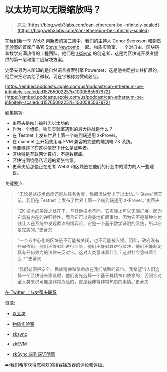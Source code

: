 # 以太坊可以无限缩放吗？

> 原文:[https://blog.web3labs.com/can-ethereum-be-infinitely-scaled](https://blog.web3labs.com/can-ethereum-be-infinitely-scaled)

在我们新一季 Web3 创新者的第二集中，我们的主持人 Conor Svensson 和[物质实验室](https://matter-labs.io/)的首席产品官 [Steve Newcomb](https://www.linkedin.com/in/stevenewcomb/) 一起。物质实验室，一个对自由、区块链和数学充满热情的工程团队。他们是 [zkSync](https://zksync.io/) 的创造者，这是为区块链开发者提供的第一层和第二层解决方案。

史蒂夫最为人所知的是自然语言搜索引擎 Powerset，这是他共同创立并扩展的。他后来把它卖给了微软，现在它被称为微软必应。

[https://embed.podcasts.apple.com/us/podcast/can-ethereum-be-infinitely-scaled/id1576500225?i=1000585567972](https://embed.podcasts.apple.com/us/podcast/can-ethereum-be-infinitely-scaled/id1576500225?i=1000585567972)

剧集集锦:

*   史蒂夫是如何被引入以太坊的
*   作为一个组织，物质实验室遇到的最大挑战是什么？
*   在 Testnet 上发布世界上第一个端到端通用 zkProver。
*   在 mainnet 上开始使用与 EVM 兼容的完整的端到端 ZK 系统。
*   简要概述了在这种情况下什么是证明者。
*   区块链是互联网计算机，不是数据库。
*   区块链围绕隐私话题的紧张气氛。
*   史蒂夫给那些正在思考 Web3 和区块链在他们的行业中的潜力的人一些建议。

关键要点:

> “无论是从技术角度还是从任务角度，我都很快爱上了以太坊。”- Steve“两天前，我们在 Testnet 上发布了世界上第一个端到端通用 zkProver。”史蒂夫

> “ZK 技术的美妙之处在于，与其他技术不同，它实际上可以无限扩展，因为它具有内在的递归特性，而且它可以完美地扩展事物，因为它不是某种你付钱让人在系统中发现欺诈的博弈论，它是一个基于数学证明的系统，所以它是完美的。”史蒂夫

> “一个去中心化的区块链不可能被关闭，也不可能被入侵。因此，政府没有任何作用，他们不能对此进行监管，他们不能对其进行裁决，他们不能制定具有任何效力的法律来反对它。这对人类意味着什么？这对社会意味着什么？”史蒂夫

> “我们必须把安全、民族精神和使命放在我们战略的首位。我希望当人们选择一个区块链来建设时，他们首先选择一个基于其精神和使命的，否则它对全人类来说可能是非常危险的，这是我非常非常热衷的事情。”史蒂夫

[在 Twitter 上与史蒂夫联系](https://twitter.com/stevenewcomb)

资源:

*   [以太坊](https://ethereum.org/en/)

*   [物质实验室](https://matter-labs.io/)

*   [zksync](https://zksync.io/)

*   [zkEVM](https://docs.zksync.io/zkevm/#general)

*   [zkSync 端到端证明器](https://blog.matter-labs.io/milestone-3-zksync-end-to-end-prover-is-now-live-on-testnet-9ee4fdc1874f)

➡️:我们希望获得您喜欢的播客播放器的评论和评级。